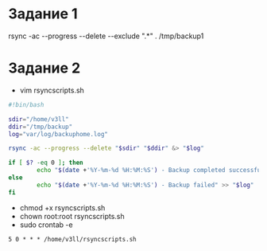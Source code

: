# Задание 1 

rsync -ac --progress --delete --exclude ".*" . /tmp/backup1



# Задание 2

- vim rsyncscripts.sh

```bash
#!bin/bash

sdir="/home/v3ll"
ddir="/tmp/backup"
log="var/log/backuphome.log"

rsync -ac --progress --delete "$sdir" "$ddir" &> "$log"

if [ $? -eq 0 ]; then
        echo "$(date +'%Y-%m-%d %H:%M:%S') - Backup completed successfully" >> "$log"
else
        echo "$(date +'%Y-%m-%d %H:%M:%S') - Backup failed" >> "$log"
fi
```

- chmod +x rsyncscripts.sh
- chown root:root rsyncscripts.sh
- sudo crontab -e

```
5 0 * * * /home/v3ll/rsyncscripts.sh
```





